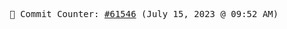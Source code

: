 <p align="center">
    <samp>
        📮 Commit Counter: <a href="https://github.com/Javascript-void0/Javascript-void0/commits/main">#61546</a> (July 15, 2023 @ 09:52 AM)
    </samp>
</p>